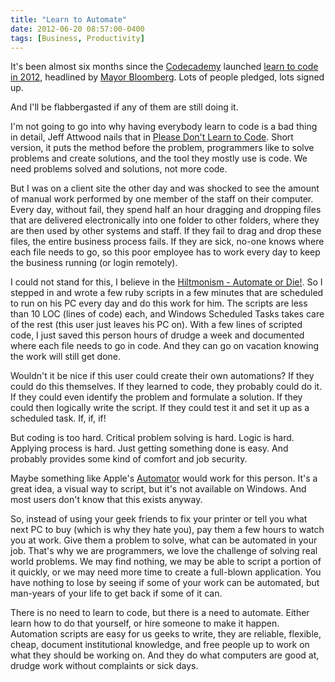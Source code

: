 ```yaml
---
title: "Learn to Automate"
date: 2012-06-20 08:57:00-0400
tags: [Business, Productivity]
---
```


It's been almost six months since the [Codecademy](http://www.codecademy.com) launched [learn to code in 2012](http://codeyear.com), headlined by [Mayor Bloomberg](https://twitter.com/mikebloomberg/status/154999795159805952). Lots of people pledged, lots signed up.

And I'll be flabbergasted if any of them are still doing it.

I'm not going to go into why having everybody learn to code is a bad thing in detail, Jeff Attwood nails that in [Please Don't Learn to Code](http://www.codinghorror.com/blog/2012/05/please-dont-learn-to-code.html). Short version, it puts the method before the problem, programmers like to solve problems and create solutions, and the tool they mostly use is code. We need problems solved and solutions, not more code.

But I was on a client site the other day and was shocked to see the amount of manual work performed by one member of the staff on their computer. Every day, without fail, they spend half an hour dragging and dropping files that are delivered electronically into one folder to other folders, where they are then used by other systems and staff. If they fail to drag and drop these files, the entire business process fails. If they are sick, no-one knows where each file needs to go, so this poor employee has to work every day to keep the business running (or login remotely).

I could not stand for this, I believe in the [Hiltmonism - Automate or Die!](https://hiltmon.com/blog/2011/12/04/hiltmonism-automate-or-die/). So I stepped in and wrote a few ruby scripts in a few minutes that are scheduled to run on his PC every day and do this work for him. The scripts are less than 10 LOC (lines of code) each, and Windows Scheduled Tasks takes care of the rest (this user just leaves his PC on). With a few lines of scripted code, I just saved this person hours of drudge a week and documented where each file needs to go in code. And they can go on vacation knowing the work will still get done.

Wouldn't it be nice if this user could create their own automations? If they could do this themselves. If they learned to code, they probably could do it. If they could even identify the problem and formulate a solution. If they could then logically write the script. If they could test it and set it up as a scheduled task. If, if, if!

But coding is too hard. Critical problem solving is hard. Logic is hard. Applying process is hard. Just getting something done is easy. And probably provides some kind of comfort and job security.

Maybe something like Apple's [Automator](http://support.apple.com/kb/HT2488?viewlocale=en_US&locale=en_US) would work for this person. It's a great idea, a visual way to script, but it's not available on Windows. And most users don't know that this exists anyway.

So, instead of using your geek friends to fix your printer or tell you what next PC to buy (which is why they hate you), pay them a few hours to watch you at work. Give them a problem to solve, what can be automated in your job. That's why we are programmers, we love the challenge of solving real world problems. We may find nothing, we may be able to script a portion of it quickly, or we may need more time to create a full-blown application. You have nothing to lose by seeing if some of your work can be automated, but man-years of your life to get back if some of it can.

There is no need to learn to code, but there is a need to automate. Either learn how to do that yourself, or hire someone to make it happen. Automation scripts are easy for us geeks to write, they are reliable, flexible, cheap, document institutional knowledge, and free people up to work on what they should be working on. And they do what computers are good at, drudge work without complaints or sick days.
